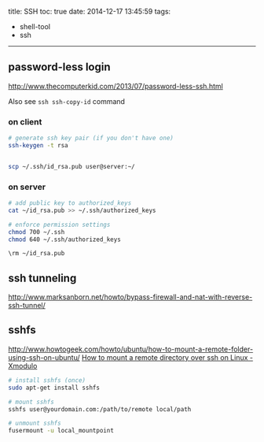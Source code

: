 title: SSH
toc: true
date: 2014-12-17 13:45:59
tags:
- shell-tool
- ssh
---

## password-less login

http://www.thecomputerkid.com/2013/07/password-less-ssh.html

Also see `ssh ssh-copy-id` command

### on client

```sh
# generate ssh key pair (if you don't have one)
ssh-keygen -t rsa


scp ~/.ssh/id_rsa.pub user@server:~/
```

### on server

```sh
# add public key to authorized_keys
cat ~/id_rsa.pub >> ~/.ssh/authorized_keys

# enforce permission settings
chmod 700 ~/.ssh
chmod 640 ~/.ssh/authorized_keys

\rm ~/id_rsa.pub
```

## ssh tunneling

http://www.marksanborn.net/howto/bypass-firewall-and-nat-with-reverse-ssh-tunnel/

## sshfs

http://www.howtogeek.com/howto/ubuntu/how-to-mount-a-remote-folder-using-ssh-on-ubuntu/
[How to mount a remote directory over ssh on Linux - Xmodulo](http://xmodulo.com/how-to-mount-remote-directory-over-ssh-on-linux.html)

```sh
# install sshfs (once)
sudo apt-get install sshfs

# mount sshfs
sshfs user@yourdomain.com:/path/to/remote local/path

# unmount sshfs
fusermount -u local_mountpoint
```
